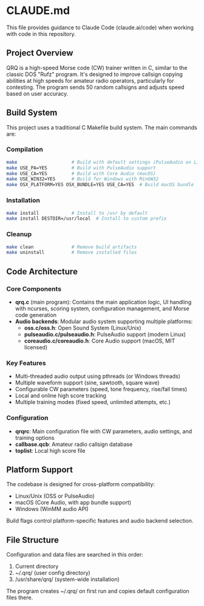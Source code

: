 # CLAUDE.md

This file provides guidance to Claude Code (claude.ai/code) when working with code in this repository.

## Project Overview

QRQ is a high-speed Morse code (CW) trainer written in C, similar to the classic DOS "Rufz" program. It's designed to improve callsign copying abilities at high speeds for amateur radio operators, particularly for contesting. The program sends 50 random callsigns and adjusts speed based on user accuracy.

## Build System

This project uses a traditional C Makefile build system. The main commands are:

### Compilation
```bash
make                    # Build with default settings (PulseAudio on Linux)
make USE_PA=YES         # Build with PulseAudio support
make USE_CA=YES         # Build with Core Audio (macOS)
make USE_WIN32=YES      # Build for Windows with MinGW32
make OSX_PLATFORM=YES OSX_BUNDLE=YES USE_CA=YES  # Build macOS bundle
```

### Installation
```bash
make install            # Install to /usr by default
make install DESTDIR=/usr/local  # Install to custom prefix
```

### Cleanup
```bash
make clean              # Remove build artifacts
make uninstall          # Remove installed files
```

## Code Architecture

### Core Components

- **qrq.c** (main program): Contains the main application logic, UI handling with ncurses, scoring system, configuration management, and Morse code generation
- **Audio backends**: Modular audio system supporting multiple platforms:
  - **oss.c/oss.h**: Open Sound System (Linux/Unix)
  - **pulseaudio.c/pulseaudio.h**: PulseAudio support (modern Linux)
  - **coreaudio.c/coreaudio.h**: Core Audio support (macOS, MIT licensed)

### Key Features

- Multi-threaded audio output using pthreads (or Windows threads)
- Multiple waveform support (sine, sawtooth, square wave)
- Configurable CW parameters (speed, tone frequency, rise/fall times)
- Local and online high score tracking
- Multiple training modes (fixed speed, unlimited attempts, etc.)

### Configuration

- **qrqrc**: Main configuration file with CW parameters, audio settings, and training options
- **callbase.qcb**: Amateur radio callsign database
- **toplist**: Local high score file

## Platform Support

The codebase is designed for cross-platform compatibility:
- Linux/Unix (OSS or PulseAudio)
- macOS (Core Audio, with app bundle support)
- Windows (WinMM audio API)

Build flags control platform-specific features and audio backend selection.

## File Structure

Configuration and data files are searched in this order:
1. Current directory
2. ~/.qrq/ (user config directory)
3. /usr/share/qrq/ (system-wide installation)

The program creates ~/.qrq/ on first run and copies default configuration files there.